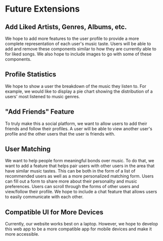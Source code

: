 # Future Extensions

## Add Liked Artists, Genres, Albums, etc. 
We hope to add more features to the user profile to provide a more complete representation of each user's music taste. Users will be able to add and remove these components similar to how they are currently able to for liked songs. We also hope to include images to go with some of these components. 

## Profile Statistics 
We hope to show a user the breakdown of the music they listen to. For example, we would like to display a pie chart showing the distribution of a users' most listened to music genres. 

## "Add Friends" Feature 
To truly make this a social platform, we want to allow users to add their friends and follow their profiles. A user will be able to view another user's profile and the other users that the user is friends with. 

## User Matching
We want to help people form meaningful bonds over music. To do that, we want to add a feature that helps pair users with other users in the area that have similar music tastes. This can be both in the form of a list of recommended users as well as a more personalized matching form. Users can fill out a form to share more about their personality and music preferences. Users can scroll through the forms of other users and view/follow their profile. We hope to include a chat feature that allows users to easily communicate with each other. 

## Compatible UI for More Devices
Currently, our website works best on a laptop. However, we hope to develop this web app to be a more compatible app for mobile devices and make it more accessible. 
